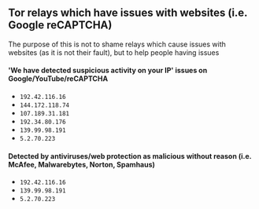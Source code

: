 ## Tor relays which have issues with websites (i.e. Google reCAPTCHA)
The purpose of this is not to shame relays which cause issues with websites (as it is not their fault), but to help people having issues

#### 'We have detected suspicious activity on your IP' issues on Google/YouTube/reCAPTCHA
- `192.42.116.16`
- `144.172.118.74`
- `107.189.31.181`
- `192.34.80.176`
- `139.99.98.191`
- `5.2.70.223`

#### Detected by antiviruses/web protection as malicious without reason (i.e. McAfee, Malwarebytes, Norton, Spamhaus)
- `192.42.116.16`
- `139.99.98.191`
- `5.2.70.223`
